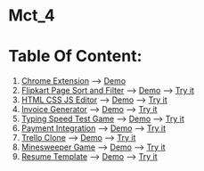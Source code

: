# Mct_4
# Table Of Content:
1. [Chrome Extension](https://github.com/Mayankkatheriya/Mct_4/tree/main/Mayank-Chrome_Extension) --> [Demo]()
2. [Flipkart Page Sort and Filter](https://github.com/Mayankkatheriya/Mct_4/tree/main/Mayank-flipkart_Sort_filter) --> [Demo]() --> [Try it](https://mayankkatheriya.github.io/Mct_4/Mayank-flipkart_Sort_filter/)
3. [HTML CSS JS Editor](https://github.com/Mayankkatheriya/Mct_4/tree/main/Ayush_Code_Editor_Using_Javascript) --> [Demo]() --> [Try it](https://mayankkatheriya.github.io/Mct_4/Ayush_Code_Editor_Using_Javascript/)
4. [Invoice Generator](https://github.com/Mayankkatheriya/Mct_4/tree/main/Dibya_Invoice_Generator) --> [Demo]() --> [Try it](https://mayankkatheriya.github.io/Mct_4/Dibya_Invoice_Generator/)
5. [Typing Speed Test Game](https://github.com/Mayankkatheriya/Mct_4/tree/main/Abhishek-Typing_speed_test) --> [Demo]() --> [Try it](https://mayankkatheriya.github.io/Mct_4/Abhishek-Typing_speed_test/)
6. [Payment Integration](https://github.com/Mayankkatheriya/Mct_4/tree/main/Namisha_Payment-integration) --> [Demo]() --> [Try it](https://mayankkatheriya.github.io/Mct_4/Namisha_Payment-integration/)
7. [Trello Clone](https://github.com/Mayankkatheriya/Mct_4/tree/main/Rakesh_Trello_Clone) --> [Demo]() --> [Try it](https://mayankkatheriya.github.io/Mct_4/Rakesh_Trello_Clone/)
8. [Minesweeper Game](https://github.com/Mayankkatheriya/Mct_4/tree/main/Sonu_Minesweeper_Game) --> [Demo]() --> [Try it](https://mayankkatheriya.github.io/Mct_4/Sonu_Minesweeper_Game/)
9. [Resume Template]() --> [Demo]() --> [Try it]()

